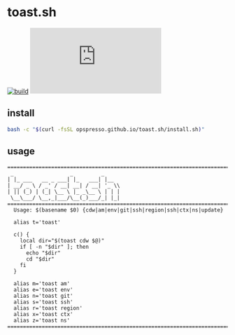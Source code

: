 # toast.sh

[![build](https://img.shields.io/github/actions/workflow/status/opspresso/toast.sh/push.yml?branch=main&style=for-the-badge&logo=github)](https://github.com/opspresso/toast.sh/actions/workflows/push.yml)
[![release](https://img.shields.io/github/v/release/opspresso/toast.sh?style=for-the-badge&logo=github)](https://github.com/opspresso/toast.sh/releases)

## install

```bash
bash -c "$(curl -fsSL opspresso.github.io/toast.sh/install.sh)"
```

## usage

<!-- usage start -->

```
================================================================================
 _                  _         _
| |_ ___   __ _ ___| |_   ___| |__
| __/ _ \ / _' / __| __| / __| '_ \\
| || (_) | (_| \__ \ |_ _\__ \ | | |
 \__\___/ \__,_|___/\__(_)___/_| |_|
================================================================================
  Usage: $(basename $0) {cdw|am|env|git|ssh|region|ssh|ctx|ns|update}

  alias t='toast'

  c() {
    local dir="$(toast cdw $@)"
    if [ -n "$dir" ]; then
      echo "$dir"
      cd "$dir"
    fi
  }

  alias m='toast am'
  alias e='toast env'
  alias n='toast git'
  alias s='toast ssh'
  alias r='toast region'
  alias x='toast ctx'
  alias z='toast ns'
================================================================================
```

<!-- usage end -->

